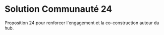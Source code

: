 # Solution Communauté 24

Proposition 24 pour renforcer l'engagement et la co-construction autour du hub.

